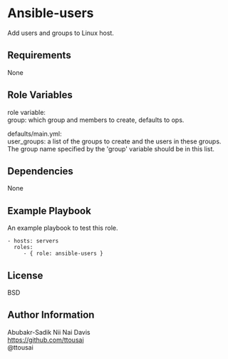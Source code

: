 Ansible-users
=========

Add users and groups to Linux host.

Requirements
------------

None

Role Variables
--------------

role variable:  
group: which group and members to create, defaults to ops.

defaults/main.yml:  
user_groups:  a list of the groups to create and the users in these groups.
The group name specified by the 'group' variable should be in this list.

Dependencies
------------

None

Example Playbook
----------------

An example playbook to test this role.

    - hosts: servers
      roles:
         - { role: ansible-users }

License
-------

BSD

Author Information
------------------

Abubakr-Sadik Nii Nai Davis  
https://github.com/ttousai  
@ttousai  
